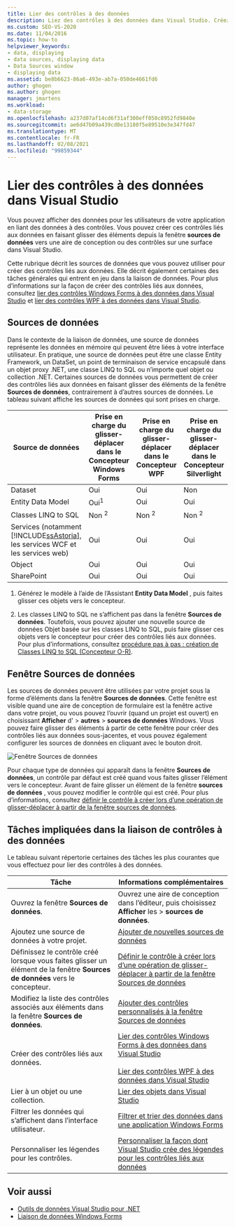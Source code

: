 ```yaml
---
title: Lier des contrôles à des données
description: Liez des contrôles à des données dans Visual Studio. Créez des contrôles liés aux données en faisant glisser des éléments depuis la fenêtre sources de données.
ms.custom: SEO-VS-2020
ms.date: 11/04/2016
ms.topic: how-to
helpviewer_keywords:
- data, displaying
- data sources, displaying data
- Data Sources window
- displaying data
ms.assetid: be8b6623-86a6-493e-ab7a-050de4661fd6
author: ghogen
ms.author: ghogen
manager: jmartens
ms.workload:
- data-storage
ms.openlocfilehash: a237d07af14cd6f31af300eff050c8952fd9840e
ms.sourcegitcommit: ae6d47b09a439cd0e13180f5e89510e3e347fd47
ms.translationtype: MT
ms.contentlocale: fr-FR
ms.lasthandoff: 02/08/2021
ms.locfileid: "99859344"
---
```

# <a name="bind-controls-to-data-in-visual-studio"></a>Lier des contrôles à des données dans Visual Studio

Vous pouvez afficher des données pour les utilisateurs de votre application en liant des données à des contrôles. Vous pouvez créer ces contrôles liés aux données en faisant glisser des éléments depuis la fenêtre **sources de données** vers une aire de conception ou des contrôles sur une surface dans Visual Studio.

Cette rubrique décrit les sources de données que vous pouvez utiliser pour créer des contrôles liés aux données. Elle décrit également certaines des tâches générales qui entrent en jeu dans la liaison de données. Pour plus d’informations sur la façon de créer des contrôles liés aux données, consultez [lier des contrôles Windows Forms à des données dans Visual Studio](../data-tools/bind-windows-forms-controls-to-data-in-visual-studio.md) et [lier des contrôles WPF à des données dans Visual Studio](../data-tools/bind-wpf-controls-to-data-in-visual-studio.md).

## <a name="data-sources"></a>Sources de données

Dans le contexte de la liaison de données, une source de données représente les données en mémoire qui peuvent être liées à votre interface utilisateur. En pratique, une source de données peut être une classe Entity Framework, un DataSet, un point de terminaison de service encapsulé dans un objet proxy .NET, une classe LINQ to SQL ou n’importe quel objet ou collection .NET. Certaines sources de données vous permettent de créer des contrôles liés aux données en faisant glisser des éléments de la fenêtre **Sources de données**, contrairement à d’autres sources de données. Le tableau suivant affiche les sources de données qui sont prises en charge.

| Source de données | Prise en charge du glisser-déplacer dans le **Concepteur Windows Forms** | Prise en charge du glisser-déplacer dans le **Concepteur WPF** | Prise en charge du glisser-déplacer dans le **Concepteur Silverlight** |
| - | - | - | - |
| Dataset | Oui | Oui | Non |
| Entity Data Model | Oui<sup>1</sup> | Oui | Oui |
| Classes LINQ to SQL | Non <sup>2</sup> | Non <sup>2</sup> | Non <sup>2</sup> |
| Services (notamment [!INCLUDE[ssAstoria](../data-tools/includes/ssastoria_md.md)], les services WCF et les services web) | Oui | Oui | Oui |
| Object | Oui | Oui | Oui |
| SharePoint | Oui | Oui | Oui |

1. Générez le modèle à l’aide de l’Assistant **Entity Data Model** , puis faites glisser ces objets vers le concepteur.

2. Les classes LINQ to SQL ne s’affichent pas dans la fenêtre **Sources de données**. Toutefois, vous pouvez ajouter une nouvelle source de données Objet basée sur les classes LINQ to SQL, puis faire glisser ces objets vers le concepteur pour créer des contrôles liés aux données. Pour plus d’informations, consultez [procédure pas à pas : création de Classes LINQ to SQL (Concepteur O-R)](how-to-create-linq-to-sql-classes-mapped-to-tables-and-views-o-r-designer.md).

## <a name="data-sources-window"></a>Fenêtre Sources de données

Les sources de données peuvent être utilisées par votre projet sous la forme d’éléments dans la fenêtre **Sources de données**. Cette fenêtre est visible quand une aire de conception de formulaire est la fenêtre active dans votre projet, ou vous pouvez l’ouvrir (quand un projet est ouvert) en choisissant **Afficher** d'  >  **autres**  >  **sources de données** Windows. Vous pouvez faire glisser des éléments à partir de cette fenêtre pour créer des contrôles liés aux données sous-jacentes, et vous pouvez également configurer les sources de données en cliquant avec le bouton droit.

![Fenêtre Sources de données](../data-tools/media/raddata-data-sources-window.png)

Pour chaque type de données qui apparaît dans la fenêtre **Sources de données**, un contrôle par défaut est créé quand vous faites glisser l’élément vers le concepteur. Avant de faire glisser un élément de la fenêtre **sources de données** , vous pouvez modifier le contrôle qui est créé. Pour plus d’informations, consultez [définir le contrôle à créer lors d’une opération de glisser-déplacer à partir de la fenêtre sources de données](../data-tools/set-the-control-to-be-created-when-dragging-from-the-data-sources-window.md).

## <a name="tasks-involved-in-binding-controls-to-data"></a>Tâches impliquées dans la liaison de contrôles à des données

Le tableau suivant répertorie certaines des tâches les plus courantes que vous effectuez pour lier des contrôles à des données.

|Tâche|Informations complémentaires|
|----------| - |
|Ouvrez la fenêtre **Sources de données**.|Ouvrez une aire de conception dans l’éditeur, puis choisissez **Afficher** les  >  **sources de données**.|
|Ajoutez une source de données à votre projet.|[Ajouter de nouvelles sources de données](../data-tools/add-new-data-sources.md)|
|Définissez le contrôle créé lorsque vous faites glisser un élément de la fenêtre **Sources de données** vers le concepteur.|[Définir le contrôle à créer lors d’une opération de glisser-déplacer à partir de la fenêtre Sources de données](../data-tools/set-the-control-to-be-created-when-dragging-from-the-data-sources-window.md)|
|Modifiez la liste des contrôles associés aux éléments dans la fenêtre **Sources de données**.|[Ajouter des contrôles personnalisés à la fenêtre Sources de données](../data-tools/add-custom-controls-to-the-data-sources-window.md)|
|Créer des contrôles liés aux données.|[Lier des contrôles Windows Forms à des données dans Visual Studio](../data-tools/bind-windows-forms-controls-to-data-in-visual-studio.md)<br /><br /> [Lier des contrôles WPF à des données dans Visual Studio](../data-tools/bind-wpf-controls-to-data-in-visual-studio.md)|
|Lier à un objet ou une collection.|[Lier des objets dans Visual Studio](../data-tools/bind-objects-in-visual-studio.md)|
|Filtrer les données qui s’affichent dans l’interface utilisateur.|[Filtrer et trier des données dans une application Windows Forms](../data-tools/filter-and-sort-data-in-a-windows-forms-application.md)|
|Personnaliser les légendes pour les contrôles.|[Personnaliser la façon dont Visual Studio crée des légendes pour les contrôles liés aux données](../data-tools/customize-how-visual-studio-creates-captions-for-data-bound-controls.md)|

## <a name="see-also"></a>Voir aussi

- [Outils de données Visual Studio pour .NET](../data-tools/visual-studio-data-tools-for-dotnet.md)
- [Liaison de données Windows Forms](/dotnet/framework/winforms/windows-forms-data-binding)
